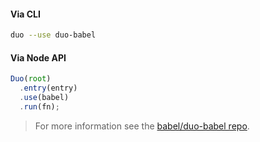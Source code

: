 #### Via CLI

```sh
duo --use duo-babel
```

#### Via Node API

```js
Duo(root)
  .entry(entry)
  .use(babel)
  .run(fn);
```

<blockquote class="babel-callout babel-callout-info">
  <p>
    For more information see the <a href="https://github.com/babel/duo-babel">babel/duo-babel repo</a>.
  </p>
</blockquote>


